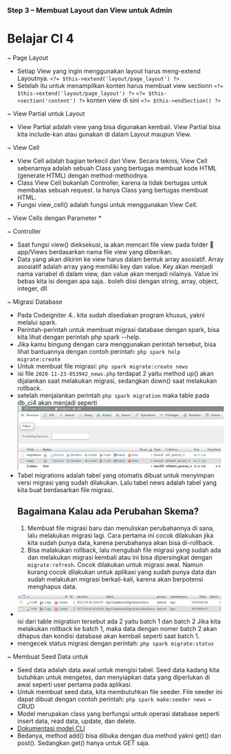 ### Step 3 – Membuat Layout dan View untuk Admin

# Belajar CI 4
~ Page Layout
 * Setiap View yang ingin menggunakan layout harus meng-extend Layoutnya.
    `<?= $this->extend('layout/page_layout') ?>`
 * Setelah itu untuk menampilkan konten harus membuat view sectionn 
    `<?= $this->extend('layout/page_layout') ?>`
    `<?= $this->section('content') ?>`
     konten view di sini 
    `<?= $this->endSection() ?>`

~ View Partial untuk Layout
 * View Partial adalah view yang bisa digunakan kembali. View Partial bisa kita include-kan atau gunakan di dalam Layout maupun View.

~ View Cell
 * View Cell adalah bagian terkecil dari View. Secara teknis, View Cell sebenarnya adalah sebuah Class yang bertugas membuat kode HTML (generate HTML) dengan method-methodnya.
 * Class View Cell bukanlah Controller, karena ia tidak bertugas untuk membalas sebuah request. Ia hanya Class yang bertugas membuat HTML.
 * Fungsi view_cell() adalah fungsi untuk menggunakan View Cell.

~ View Cells dengan Parameter
 * 

~ Controller 
 * Saat fungsi view() dieksekusi, ia akan mencari file view pada folder 📁 app/Views berdasarkan nama file view yang diberikan.
 * Data yang akan dikirim ke view harus dalam bentuk array asosiatif. Array asosiatif adalah array yang memiliki key dan value. Key akan menjadi nama variabel di dalam view, dan value akan menjadi nilainya. Value ini bebas kita isi dengan apa saja.. boleh diisi dengan string, array, object, integer, dll
 
~ Migrasi Database 
 * Pada Codeigniter 4.. kita sudah disediakan program khusus, yakni melalui spark.
 * Perintah-perintah untuk membuat migrasi database dengan spark, bisa kita lihat dengan perintah php spark --help.
 * Jika kamu bingung dengan cara menggunakan perintah tersebut, bisa lihat bantuannya dengan contoh perintah: `php spark help migrate:create`
 * Untuk membuat file migrasi: `php spark migrate:create news`
 * isi file `2020-11-23-053942_news.php` terdapat 2 yaitu method up() akan dijalankan saat melakukan migrasi, sedangkan down() saat melakukan rollback. 
 * setelah menjalankan perintah `php spark migration` maka table pada db_ci4 akan menjadi seperti ![phpmyadmin](public/img/image.png)
 * Tabel migrations adalah tabel yang otomatis dibuat untuk menyimpan versi migrasi yang sudah dilakukan. Lalu tabel news adalah tabel yang kita buat berdasarkan file migrasi.
   ## Bagaimana Kalau ada Perubahan Skema?
   1. Membuat file migrasi baru dan menuliskan perubahannya di sana, lalu melakukan migrasi lagi. Cara pertama ini cocok dilakukan jika kita sudah punya data, karena perubahanya akan bisa di-rollback.
   2. Bisa malakukan rollback, lalu mengubah file migrasi yang sudah ada dan melakukan migrasi kembali atau ini bisa dipersingkat dengan `migrate:refresh`. Cocok dilakukan untuk migrasi awal. Namun kurang cocok dilakukan untuk aplikasi yang sudah punya data dan sudah melakukan migrasi berkali-kali, karena akan berpotensi menghapus data.
 * ![Alt text](public/img/image-1.png) isi dari table migration tersebut ada 2 yaitu batch 1 dan batch 2 Jika kita melakukan rollback ke batch 1, maka data dengan nomer batch 2 akan dihapus dan kondisi database akan kembali seperti saat batch 1.
 * mengecek status migrasi dengan perintah: `php spark migrate:status`

~ Membuat Seed Data untuk 
 * Seed data adalah data awal untuk mengisi tabel. Seed data kadang kita butuhkan untuk mengetes, dan menyiapkan data yang diperlukan di awal seperti user pertama pada aplikasi.
 * Untuk membuat seed data, kita membutuhkan file seeder. File seeder ini dapat dibuat dengan  contoh perintah: `php spark make:seeder news`
~ CRUD 
 * Model merupakan class yang berfungsi untuk operasi database seperti insert data, read data, update, dan delete.
 * [Dokumentasi model CLI](https://www.codeigniter.com/user_guide/models/model.html#configuring-your-model)
 * Bedanya, method add() bisa dibuka dengan dua method yakni get() dan post(). Sedangkan get() hanya untuk GET saja.